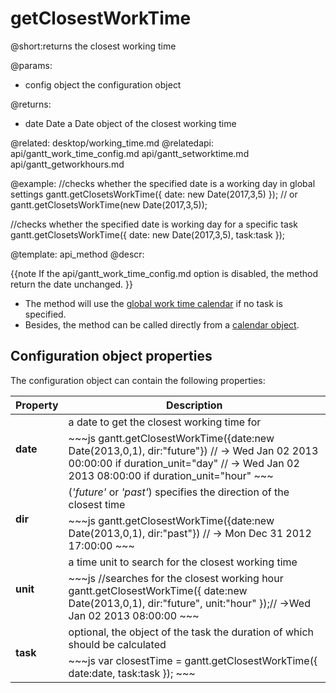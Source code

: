 getClosestWorkTime
=============

@short:returns the closest working time
	

@params:
- config	object		the configuration object 


@returns: 
- date		Date	a Date object of the closest working time 

@related:
	desktop/working_time.md
@relatedapi:
	api/gantt_work_time_config.md
	api/gantt_setworktime.md
    api/gantt_getworkhours.md

@example:
//checks whether the specified date is a working day in global settings
gantt.getClosetsWorkTime({ date: new Date(2017,3,5) });
// or
gantt.getClosetsWorkTime(new Date(2017,3,5));

//checks whether the specified date is working day for a specific task
gantt.getClosetsWorkTime({ date: new Date(2017,3,5), task:task });

@template:	api_method
@descr:

{{note
If the api/gantt_work_time_config.md option is disabled, the method return the date unchanged. 
}}

- The method will use the [global work time calendar](desktop/working_time.md#getcalendars) if no task is specified. <br>
- Besides, the method can be called directly from a [calendar object](api/gantt_calendar_other.md).


Configuration object properties
---------------------------------------

The configuration object can contain the following properties:

<table class="list" cellspacing="0" cellpadding="5" border="0">
	<thead>
	<tr>
		<th>
			Property 
		</th>
		<th>
			Description
		</th>
	</tr>
	</thead>
	<tbody>
	<tr>
		<td rowspan=2><b id="date">date</b></td>
        <td>a date to get the closest working time for</td>
    </tr>
    <tr>
		<td colspan=2 style="text-align:left !important; ">
~~~js
gantt.getClosestWorkTime({date:new Date(2013,0,1), dir:"future"})
// -> Wed Jan 02 2013 00:00:00 if duration_unit="day"
// -> Wed Jan 02 2013 08:00:00 if duration_unit="hour"
~~~
		</td>
	</tr>
    <tr>
		<td rowspan=2><b id="dir">dir</b></td>
        <td> (<i>'future'</i> or <i>'past'</i>) specifies the direction of the closest time</td>
    </tr>
    <tr>
		<td colspan=2 style="text-align:left !important; ">
~~~js
gantt.getClosestWorkTime({date:new Date(2013,0,1), dir:"past"})
// -> Mon Dec 31 2012 17:00:00
~~~
		</td>
	</tr>
	<tr>
		<td rowspan=2><b id="unit">unit</b></td>
        <td> a time unit to search for the closest working time</td>
    </tr>
    <tr>
		<td colspan=2 style="text-align:left !important; ">
~~~js
//searches for the closest working hour
gantt.getClosestWorkTime({
	date:new Date(2013,0,1), 
    dir:"future", 
    unit:"hour"
});// ->Wed Jan 02 2013 08:00:00
~~~
		</td>
	</tr>
    <tr>
		<td rowspan=2><b id="unit">task</b></td>
        <td> optional, the object of the task the duration of which should be calculated</td>
    </tr>
    <tr>
		<td colspan=2 style="text-align:left !important; ">
~~~js
var closestTime = gantt.getClosestWorkTime({
	date:date, 
    task:task
});
~~~
		</td>
	</tr>
	</tbody>
</table>

